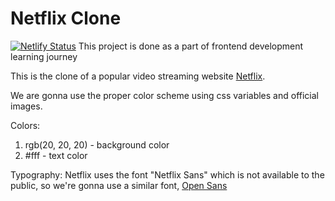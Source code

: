 # Netflix Clone
[![Netlify Status](https://api.netlify.com/api/v1/badges/8486d16f-f537-472c-940b-7a374d28da93/deploy-status)](https://app.netlify.com/sites/preeflix/deploys)
This project is done as a part of frontend development learning journey

This is the clone of a popular video streaming website [Netflix](https://netflix.com/browse).

We are gonna use the proper color scheme using css variables and official images.

Colors:

1. rgb(20, 20, 20) - background color
2. #fff - text color

Typography:
Netflix uses the font "Netflix Sans" which is not available to the public, so we're gonna use a similar font, [Open Sans](https://fonts.google.com/specimen/Open+Sans)
